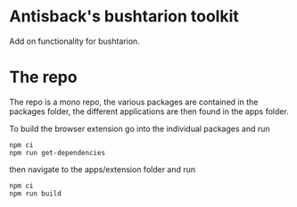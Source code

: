 # Antisback's bushtarion toolkit

Add on functionality for bushtarion.

# The repo

The repo is a mono repo, the various packages are contained in the packages folder, the different applications are then found in the apps folder.

To build the browser extension go into the individual packages and run 
```
npm ci
npm run get-dependencies
```

then navigate to the apps/extension folder and run
```
npm ci
npm run build
```
